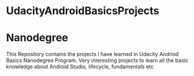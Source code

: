 # UdacityAndroidBasicsProjects
# Nanodegree

This Repository contains the projects I have learned in Udacity Andriod Basics Nanodegree Program.
Very interesting projects to learn all the basic knowledge about Android Studio, lifecycle, fundamentals etc
